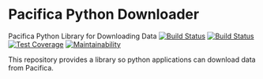 # Pacifica Python Downloader
Pacifica Python Library for Downloading Data
[![Build Status](https://travis-ci.org/pacifica/pacifica-python-downloader.svg?branch=master)](https://travis-ci.org/pacifica/pacifica-python-downloader)
[![Build Status](https://ci.appveyor.com/api/projects/status/38dmnpbm398cvtu9?svg=true)](https://ci.appveyor.com/project/dmlb2000/pacifica-python-downloader)
[![Test Coverage](https://api.codeclimate.com/v1/badges/e0d5aaf99dd05f3485d6/test_coverage)](https://codeclimate.com/github/pacifica/pacifica-python-downloader/test_coverage)
[![Maintainability](https://api.codeclimate.com/v1/badges/e0d5aaf99dd05f3485d6/maintainability)](https://codeclimate.com/github/pacifica/pacifica-python-downloader/maintainability)

This repository provides a library so python applications can
download data from Pacifica.
